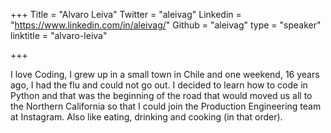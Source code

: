 +++
Title = "Alvaro Leiva"
Twitter = "aleivag"
Linkedin = "https://www.linkedin.com/in/aleivag/"
Github = "aleivag"
type = "speaker"
linktitle = "alvaro-leiva"

+++

I love Coding, I grew up in a small town in Chile and one weekend, 16 years ago, I had the flu and could not go out. I decided to learn how to code in Python and that was the beginning of the road that would moved us all to the Northern California so that I could join the Production Engineering team at Instagram. Also like eating, drinking and cooking (in that order).
